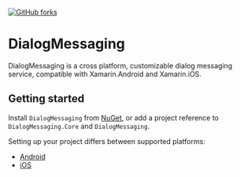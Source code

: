 [![GitHub forks](https://img.shields.io/nuget/dt/DialogMessaging.svg)](https://www.nuget.org/packages/DialogMessaging/)

# DialogMessaging

DialogMessaging is a cross platform, customizable dialog messaging service, compatible with Xamarin.Android and Xamarin.iOS.

## Getting started

Install `DialogMessaging` from [NuGet](https://www.nuget.org/packages/DialogMessaging/), or add a project reference to `DialogMessaging.Core` and `DialogMessaging`.

Setting up your project differs between supported platforms:
* [Android](https://github.com/lewisbennett/dialog-messaging/tree/release-1.0.0/src/DialogMessaging/Platforms/Droid)
* [iOS](https://github.com/lewisbennett/dialog-messaging/tree/release-1.0.0/src/DialogMessaging/Platforms/iOS)
